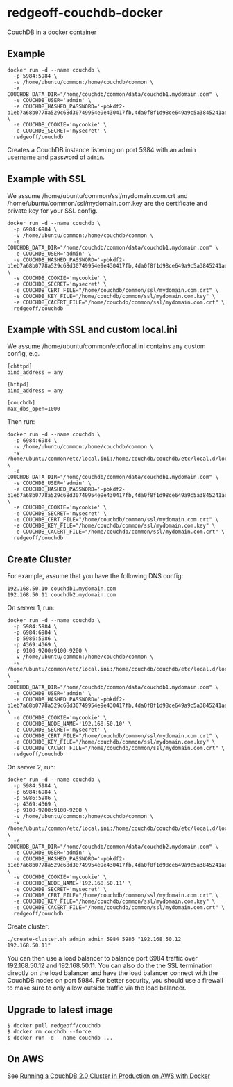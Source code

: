 # redgeoff-couchdb-docker

CouchDB in a docker container

## Example

    docker run -d --name couchdb \
      -p 5984:5984 \
      -v /home/ubuntu/common:/home/couchdb/common \
      -e COUCHDB_DATA_DIR="/home/couchdb/common/data/couchdb1.mydomain.com" \
      -e COUCHDB_USER='admin' \
      -e COUCHDB_HASHED_PASSWORD='-pbkdf2-b1eb7a68b0778a529c68d30749954e9e430417fb,4da0f8f1d98ce649a9c5a3845241ae24,10' \
      -e COUCHDB_COOKIE='mycookie' \
      -e COUCHDB_SECRET='mysecret' \
      redgeoff/couchdb

Creates a CouchDB instance listening on port 5984 with an admin username and password of `admin`.

## Example with SSL

We assume /home/ubuntu/common/ssl/mydomain.com.crt and /home/ubuntu/common/ssl/mydomain.com.key are the certificate and private key for your SSL config.

    docker run -d --name couchdb \
      -p 6984:6984 \
      -v /home/ubuntu/common:/home/couchdb/common \
      -e COUCHDB_DATA_DIR="/home/couchdb/common/data/couchdb1.mydomain.com" \
      -e COUCHDB_USER='admin' \
      -e COUCHDB_HASHED_PASSWORD='-pbkdf2-b1eb7a68b0778a529c68d30749954e9e430417fb,4da0f8f1d98ce649a9c5a3845241ae24,10' \
      -e COUCHDB_COOKIE='mycookie' \
      -e COUCHDB_SECRET='mysecret' \
      -e COUCHDB_CERT_FILE="/home/couchdb/common/ssl/mydomain.com.crt" \
      -e COUCHDB_KEY_FILE="/home/couchdb/common/ssl/mydomain.com.key" \
      -e COUCHDB_CACERT_FILE="/home/couchdb/common/ssl/mydomain.com.crt" \
      redgeoff/couchdb


## Example with SSL and custom local.ini

We assume /home/ubuntu/common/etc/local.ini contains any custom config, e.g.

    [chttpd]
    bind_address = any

    [httpd]
    bind_address = any

    [couchdb]
    max_dbs_open=1000

Then run:

    docker run -d --name couchdb \
      -p 6984:6984 \
      -v /home/ubuntu/common:/home/couchdb/common \
      -v /home/ubuntu/common/etc/local.ini:/home/couchdb/couchdb/etc/local.d/local.ini \
      -e COUCHDB_DATA_DIR="/home/couchdb/common/data/couchdb1.mydomain.com" \
      -e COUCHDB_USER='admin' \
      -e COUCHDB_HASHED_PASSWORD='-pbkdf2-b1eb7a68b0778a529c68d30749954e9e430417fb,4da0f8f1d98ce649a9c5a3845241ae24,10' \
      -e COUCHDB_COOKIE='mycookie' \
      -e COUCHDB_SECRET='mysecret' \
      -e COUCHDB_CERT_FILE="/home/couchdb/common/ssl/mydomain.com.crt" \
      -e COUCHDB_KEY_FILE="/home/couchdb/common/ssl/mydomain.com.key" \
      -e COUCHDB_CACERT_FILE="/home/couchdb/common/ssl/mydomain.com.crt" \
      redgeoff/couchdb


## Create Cluster

For example, assume that you have the following DNS config:

    192.168.50.10 couchdb1.mydomain.com
    192.168.50.11 couchdb2.mydomain.com

On server 1, run:

    docker run -d --name couchdb \
      -p 5984:5984 \
      -p 6984:6984 \
      -p 5986:5986 \
      -p 4369:4369 \
      -p 9100-9200:9100-9200 \
      -v /home/ubuntu/common:/home/couchdb/common \
      -v /home/ubuntu/common/etc/local.ini:/home/couchdb/couchdb/etc/local.d/local.ini \
      -e COUCHDB_DATA_DIR="/home/couchdb/common/data/couchdb1.mydomain.com" \
      -e COUCHDB_USER='admin' \
      -e COUCHDB_HASHED_PASSWORD='-pbkdf2-b1eb7a68b0778a529c68d30749954e9e430417fb,4da0f8f1d98ce649a9c5a3845241ae24,10' \
      -e COUCHDB_COOKIE='mycookie' \
      -e COUCHDB_NODE_NAME='192.168.50.10' \
      -e COUCHDB_SECRET='mysecret' \
      -e COUCHDB_CERT_FILE="/home/couchdb/common/ssl/mydomain.com.crt" \
      -e COUCHDB_KEY_FILE="/home/couchdb/common/ssl/mydomain.com.key" \
      -e COUCHDB_CACERT_FILE="/home/couchdb/common/ssl/mydomain.com.crt" \
      redgeoff/couchdb

On server 2, run:

    docker run -d --name couchdb \
      -p 5984:5984 \
      -p 6984:6984 \
      -p 5986:5986 \
      -p 4369:4369 \
      -p 9100-9200:9100-9200 \
      -v /home/ubuntu/common:/home/couchdb/common \
      -v /home/ubuntu/common/etc/local.ini:/home/couchdb/couchdb/etc/local.d/local.ini \
      -e COUCHDB_DATA_DIR="/home/couchdb/common/data/couchdb2.mydomain.com" \
      -e COUCHDB_USER='admin' \
      -e COUCHDB_HASHED_PASSWORD='-pbkdf2-b1eb7a68b0778a529c68d30749954e9e430417fb,4da0f8f1d98ce649a9c5a3845241ae24,10' \
      -e COUCHDB_COOKIE='mycookie' \
      -e COUCHDB_NODE_NAME='192.168.50.11' \
      -e COUCHDB_SECRET='mysecret' \
      -e COUCHDB_CERT_FILE="/home/couchdb/common/ssl/mydomain.com.crt" \
      -e COUCHDB_KEY_FILE="/home/couchdb/common/ssl/mydomain.com.key" \
      -e COUCHDB_CACERT_FILE="/home/couchdb/common/ssl/mydomain.com.crt" \
      redgeoff/couchdb

Create cluster:

    ./create-cluster.sh admin admin 5984 5986 "192.168.50.12 192.168.50.11"

You can then use a load balancer to balance port 6984 traffic over 192.168.50.12 and 192.168.50.11. You can also do the the SSL termination directly on the load balancer and have the load balancer connect with the CouchDB nodes on port 5984. For better security, you should use a firewall to make sure to only allow outside traffic via the load balancer.

## Upgrade to latest image

    $ docker pull redgeoff/couchdb
    $ docker rm couchdb --force
    $ docker run -d --name couchdb ...

## On AWS
See [Running a CouchDB 2.0 Cluster in Production on AWS with Docker](https://hackernoon.com/running-a-couchdb-2-0-cluster-in-production-on-aws-with-docker-50f745d4bdbc)
